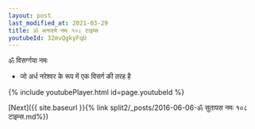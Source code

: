 ```yaml
---
layout: post
last_modified_at: 2021-03-29
title: ॐ अनादये नमः १०८ टाइम्स
youtubeId: 32mvQgkyFqU
---
```

 
 
 ॐ विसर्ग्गया नमः  
 
 -  जो अर्ध नरेश्वर के रूप में एक विसर्ग की तरह है 
 
  
 
  
 
 
 
 
 
 


{% include youtubePlayer.html id=page.youtubeId %}
 
[Next]({{ site.baseurl }}{% link  split2/_posts/2016-06-06-ॐ सुतापस नमः १०८ टाइम्स.md%})
 
